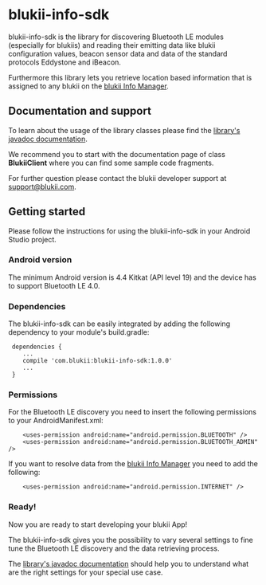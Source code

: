 # blukii-info-sdk

blukii-info-sdk is the library for discovering Bluetooth LE modules (especially for blukiis) and reading their emitting data like blukii configuration values, beacon sensor data and data of the standard protocols Eddystone and iBeacon.

Furthermore this library lets you retrieve location based information that is assigned to any blukii on the [blukii Info Manager](https://manager.blukiiinfo.com).

## Documentation and support

To learn about the usage of the library classes please find the [library's javadoc documentation](https://schneiderma.github.io/blukii_developer/android/blukii-info-sdk/javadoc/).

We recommend you to start with the documentation page of class **BlukiiClient** where you can find some sample code fragments.

For further question please contact the blukii developer support at [support@blukii.com](mailto:support@blukii.com).

## Getting started

Please follow the instructions for using the blukii-info-sdk in your Android Studio project.

### Android version

The minimum Android version is 4.4 Kitkat (API level 19) and the device has to support Bluetooth LE 4.0.

### Dependencies

The blukii-info-sdk can be easily integrated by adding the following dependency to your module's build.gradle:
```
 dependencies {
    ...
    compile 'com.blukii:blukii-info-sdk:1.0.0'
    ...
 }
```


### Permissions

For the Bluetooth LE discovery you need to insert the following permissions to your AndroidManifest.xml:
```
    <uses-permission android:name="android.permission.BLUETOOTH" />
    <uses-permission android:name="android.permission.BLUETOOTH_ADMIN" />
```

If you want to resolve data from the [blukii Info Manager](https://manager.blukiiinfo.com) you need to add the following:
```
    <uses-permission android:name="android.permission.INTERNET" />
```

### Ready!

Now you are ready to start developing your blukii App!

The blukii-info-sdk gives you the possibility to vary several settings to fine tune the Bluetooth LE discovery and the data retrieving process. 

The [library's javadoc documentation](https://schneiderma.github.io/blukii_developer/android/blukii-info-sdk/javadoc/) should help you to understand what are the right settings for your special use case.
